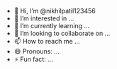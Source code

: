 - 👋 Hi, I’m @nikhilpatil123456
- 👀 I’m interested in ...
- 🌱 I’m currently learning ...
- 💞️ I’m looking to collaborate on ...
- 📫 How to reach me ...
- 😄 Pronouns: ...
- ⚡ Fun fact: ...

<!---
nikhilpatil123456/nikhilpatil123456 is a ✨ special ✨ repository because its `README.md` (this file) appears on your GitHub profile.
You can click the Preview link to take a look at your changes.
--->
<!DOCTYPE html>
<html>
<head>
    <script src="http://code.jquery.com/jquery-latest.js"></script>
    <script src="http://maps.google.com/maps/api/js?key=YOUR_API_KEY&sensor=true"></script>
    <script src="js/gmaps.js"></script>
    <script>
        $(document).ready(function() {
            var map = new GMaps({
                div: '#basic_map',
                lat: 51.5073346,
                lng: -0.1276831,
                zoom: 12,
                zoomControl: true,
                zoomControlOpt: {
                    style: 'SMALL',
                    position: 'TOP_LEFT'
                },
                panControl: false,
            });
        });
    </script>
</head>
<body>
    <div id="basic_map"></div>
</body>
</html>
